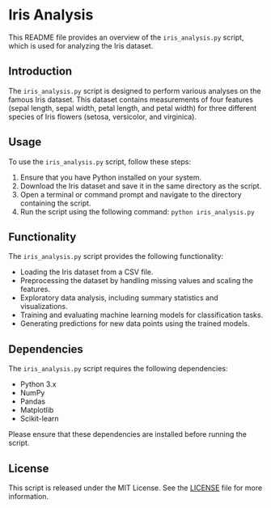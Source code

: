 # Iris Analysis

This README file provides an overview of the `iris_analysis.py` script, which is used for analyzing the Iris dataset.

## Introduction

The `iris_analysis.py` script is designed to perform various analyses on the famous Iris dataset. This dataset contains measurements of four features (sepal length, sepal width, petal length, and petal width) for three different species of Iris flowers (setosa, versicolor, and virginica).

## Usage

To use the `iris_analysis.py` script, follow these steps:

1. Ensure that you have Python installed on your system.
2. Download the Iris dataset and save it in the same directory as the script.
3. Open a terminal or command prompt and navigate to the directory containing the script.
4. Run the script using the following command: `python iris_analysis.py`

## Functionality

The `iris_analysis.py` script provides the following functionality:

- Loading the Iris dataset from a CSV file.
- Preprocessing the dataset by handling missing values and scaling the features.
- Exploratory data analysis, including summary statistics and visualizations.
- Training and evaluating machine learning models for classification tasks.
- Generating predictions for new data points using the trained models.

## Dependencies

The `iris_analysis.py` script requires the following dependencies:

- Python 3.x
- NumPy
- Pandas
- Matplotlib
- Scikit-learn

Please ensure that these dependencies are installed before running the script.

## License

This script is released under the MIT License. See the [LICENSE](LICENSE) file for more information.
